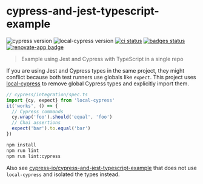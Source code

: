 # cypress-and-jest-typescript-example
![cypress version](https://img.shields.io/badge/cypress-7.1.0-brightgreen) ![local-cypress version](https://img.shields.io/badge/local--cypress-1.2.1-brightgreen)
[![ci status][ci image]][ci url] [![badges status][badges image]][badges url] [![renovate-app badge][renovate-badge]][renovate-app]
> Example using Jest and Cypress with TypeScript in a single repo

If you are using Jest and Cypress types in the same project, they might conflict because both test runners use globals like `expect`. This project uses [local-cypress](https://github.com/bahmutov/local-cypress) to remove global Cypress types and explicitly import them.

```ts
// cypress/integration/spec.ts
import {cy, expect} from 'local-cypress'
it('works', () => {
  // Cypress commands
  cy.wrap('foo').should('equal', 'foo')
  // Chai assertions
  expect('bar').to.equal('bar')
})
```

```sh
npm install
npm run lint
npm run lint:cypress
```

Also see [cypress-io/cypress-and-jest-typescript-example](https://github.com/cypress-io/cypress-and-jest-typescript-example) that does not use `local-cypress` and isolated the types instead.

[ci image]: https://github.com/bahmutov/local-cypress-and-jest-typescript-example/workflows/ci/badge.svg?branch=main
[ci url]: https://github.com/bahmutov/local-cypress-and-jest-typescript-example/actions
[badges image]: https://github.com/bahmutov/local-cypress-and-jest-typescript-example/workflows/badges/badge.svg?branch=main
[badges url]: https://github.com/bahmutov/local-cypress-and-jest-typescript-example/actions
[renovate-badge]: https://img.shields.io/badge/renovate-app-blue.svg
[renovate-app]: https://renovateapp.com/
